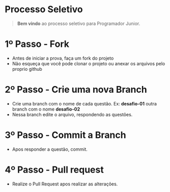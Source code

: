 # Processo Seletivo

> **Bem vindo** ao processo seletivo para Programador Junior. <br>

# 1º Passo - Fork
- Antes de iniciar a prova, faça um fork do projeto
- Não esqueça que você pode clonar o projeto ou anexar os arquivos pelo proprio github

# 2º Passo - Crie uma nova Branch
- Crie uma branch com o nome de cada questão. Ex: **desafio-01** outra branch com o nome **desafio-02**
- Nessa branch edite o arquivo, respondendo as questões.

# 3º Passo - Commit a Branch
- Apos responder a questão, commit.

# 4º Passo - Pull request
- Realize o Pull Request apos realizar as alterações.
